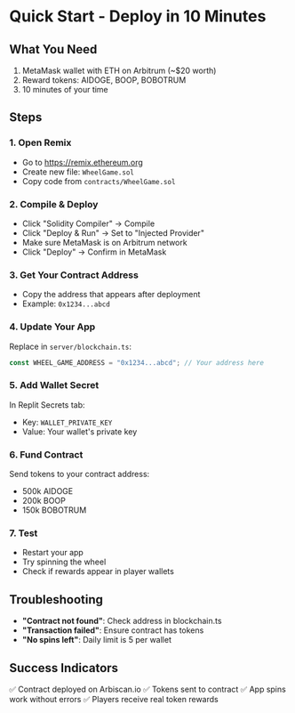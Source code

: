 # Quick Start - Deploy in 10 Minutes

## What You Need
1. MetaMask wallet with ETH on Arbitrum (~$20 worth)
2. Reward tokens: AIDOGE, BOOP, BOBOTRUM
3. 10 minutes of your time

## Steps

### 1. Open Remix
- Go to https://remix.ethereum.org
- Create new file: `WheelGame.sol`
- Copy code from `contracts/WheelGame.sol`

### 2. Compile & Deploy
- Click "Solidity Compiler" → Compile
- Click "Deploy & Run" → Set to "Injected Provider"
- Make sure MetaMask is on Arbitrum network
- Click "Deploy" → Confirm in MetaMask

### 3. Get Your Contract Address
- Copy the address that appears after deployment
- Example: `0x1234...abcd`

### 4. Update Your App
Replace in `server/blockchain.ts`:
```javascript
const WHEEL_GAME_ADDRESS = "0x1234...abcd"; // Your address here
```

### 5. Add Wallet Secret
In Replit Secrets tab:
- Key: `WALLET_PRIVATE_KEY`
- Value: Your wallet's private key

### 6. Fund Contract
Send tokens to your contract address:
- 500k AIDOGE
- 200k BOOP  
- 150k BOBOTRUM

### 7. Test
- Restart your app
- Try spinning the wheel
- Check if rewards appear in player wallets

## Troubleshooting
- **"Contract not found"**: Check address in blockchain.ts
- **"Transaction failed"**: Ensure contract has tokens
- **"No spins left"**: Daily limit is 5 per wallet

## Success Indicators
✅ Contract deployed on Arbiscan.io
✅ Tokens sent to contract
✅ App spins work without errors
✅ Players receive real token rewards